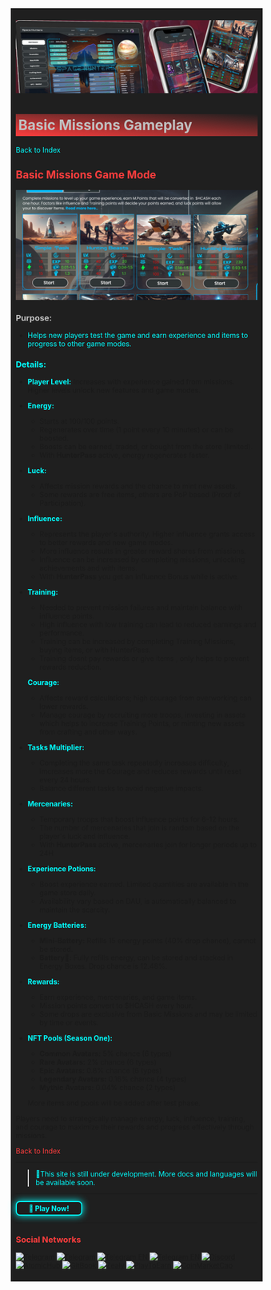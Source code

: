 <div style="background-color:#1F1F1F; padding:10px;">

![UI-Banner](../../../static/img/UI-Banner.jpg)
# <div style="background: linear-gradient(185deg, #1F1F1F, #FF3D3D); padding: 5px; color: #FFFFFF;"><span style="color:#c0c0c0"> Basic Missions Gameplay
[<span style="color:#00FFFF">Back to Index</span>](../../../index.md)

## **<span style="color:#FF3D3D">Basic Missions Game Mode</span>**
![Missionspic](<../../../static/img/image (1).png>)
### **<span style="color:#C0C0C0">Purpose:</span>**

- <span style="color:#00FFFF">Helps new players test the game and earn experience and items to progress to other game modes.

### **<span style="color:#00FFFF">Details:</span>**

- **<span style="color:#00FFFF">Player Level:</span>** Increases with experience gained from missions. Higher levels unlock new features and game modes.

- **<span style="color:#00FFFF">Energy:</span>**
  - Starts at 100/100 points.
  - Regenerates over time (1 point every 10 minutes) or can be boosted.
  - Boosts can be earned, traded, or bought from the store (limited).
  - With **HunterPass**  active, energy regenerates faster.

- **<span style="color:#00FFFF">Luck:</span>**
  - Affects mission rewards and the chance to mint new assets.
  - Some rewards are free items, others are PoP based (Proof of Participation).

- **<span style="color:#00FFFF">Influence:</span>**
  - Represents the player's authority. Higher influence grants access to better rewards and new game modes.
  - More influence results in greater reward shares from missions.
  -  Influence can be increased by completing missions, unlocking achievements and with items.
  - With **HunterPass** you get an Influence Bonus while is active.

- **<span style="color:#00FFFF">Training:</span>**
  - Needed to prevent mission failures and maintain balance with influence points.
  - High influence with low training can lead to reduced earnings and performance.
  - Training can be increased by completing Training Missions, buying items, or with HunterPass.
  - Training dosnt pay rewards or give items , only helps to prevent rewards reduction. 
  
   **<span style="color:#00FFFF">Courage:</span>**
  - Affects reward calculations; high courage from overworking can lower rewards.
  - Manage courage by recruiting more troops, investing in assets which helps to increase Training Points, or minting new assets from crafting and other ways.

- **<span style="color:#00FFFF">Tasks Multiplier:</span>**
  - Completing the same task repeatedly increases difficulty, imcreases more the Courage and reduces rewards until reset every 24 hours.
  - Balance different tasks to avoid negative impacts.

- **<span style="color:#00FFFF">Mercenaries:</span>**
  - Temporary troops that boost influence points for 6-12 hours.
  - The number of mercenaries that join is random based on the player's luck and influence.
  - With **HunterPass** active, mercenaries join for longer periods up to 24H


- **<span style="color:#00FFFF">Experience Potions:</span>**
  - Boost experience earned. Limited quantities are available in the game store daily.
  - Availability vary based on DAU, is automatically balanced to maintain the scarcity.

- **<span style="color:#00FFFF">Energy Batteries:</span>**
  - **Mini-Battery:** Refills 15 energy points (40% drop chance), cannot be stored.
  - **Battery🔋:** Fully refills energy, can be stored and stacked in Energy Boxes. Drop chance is 12.48%.

- **<span style="color:#00FFFF">Rewards:</span>**
  - Earn experience, mercenaries, and game items.
  - Mission points convert to $HCASH every hour.
  - Some drops are exclusive from Basic Missions and may be limited by time or events.

- **<span style="color:#00FFFF">NFT Pools (Season One):</span>**
  - **Common Avatars:** 5% chance (6 types)
  - **Rare Avatars:** 2% chance (6 types)
  - **Epic Avatars:** 0.8% chance (6 types)
  - **Legendary Avatars:** 0.16% chance (4 types)
  - **Mythic Avatars:** 0.04% chance (2 types)

  More items and pools will be added after test phase.

Players need to strategically manage energy, luck, influence, training, and courage to maximize their rewards and progress effectively through missions.


[<span style="color:#FF3D3D">Back to Index</span>](../../../index.md)
<hr>

><span style="color:#00FFFF"> 🔧This site is still under development. More docs and languages will be available soon.</span>
<hr>
<a href="https://spacehunters.online" style="text-decoration:none;">
  <div style="display:inline-block; padding:4px 24px; background-color:#1F1F1F; color:#00FFFF; border: 2px solid #00FFFF; border-radius:8px; font-weight:bold; box-shadow: 0px 0px 15px #00FFFF; transition: background-color 0.3s, box-shadow 0.3s;">
    🚀 Play Now!
  </div>
</a>

<style>
  a:hover div {
    background-color: #00FFFF;
    color: #1F1F1F;
    box-shadow: 0px 0px 25px #00FFFF;
  }
</style>
****

### <span style="color:#FF3D3D"> Social Networks </span>

[![Telegram](https://img.shields.io/badge/Telegram-BOT-26A5E4?style=plastic&logo=telegram)](https://t.me/SpaceHuntersBot)
[![Telegram](https://img.shields.io/badge/Telegram-Announcements-26A5E4?style=plastic&logo=telegram)](https://t.me/spacehuntersnews)
[![Telegram EN](https://img.shields.io/badge/Telegram-Chat%20ENG-2CA5E0?style=plastic&logo=telegram)](https://t.me/spacehunterss)
[![Telegram EN](https://img.shields.io/badge/Telegram-Chat%20ESP-2CA5E0?style=plastic&logo=telegram)](https://t.me/shspanish)
[![Discord](https://img.shields.io/badge/Discord-Space%20Hunters-7289DA?style=plastic&logo=discord)](https://discord.gg/wpmzyJM9xb)
[![AtomicHub](https://img.shields.io/badge/AtomicHub-Space%20Hunters-EE474C?style=plastic&logo=atomichub)](https://wax.atomichub.io/explorer/collection/wax-mainnet/spacehunterz)
[![GitBook](https://img.shields.io/badge/GitBook-Space%20Hunters-7A8089?style=plastic&logo=gitbook)](https://spaceheroes.gitbook.io/space-hunters)
[![Zealy](https://img.shields.io/badge/Zealy-Space%20Hunters-FF69B4?style=plastic&logo=zealy)](https://zealy.io/cw/spacehuntersthereborn/invite/UroI4c6fhtB3SX65siHBX)
[![PlayToEarn](https://img.shields.io/badge/PlayToEarn-Space%20Hunters-34C759?style=plastic&logo=playtoearn)](https://playtoearn.com/blockchaingame/space-hunters-the-reborn?rel=search)
[![CoinMarketCap](https://img.shields.io/badge/CoinMarketCap-NFTSpaceHunters-03C9A9?style=plastic&logo=coinmarketcap)](https://coinmarketcap.com/community/profile/nftspacehunters/)
